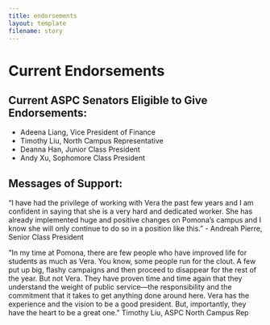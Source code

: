 ```yaml
---
title: endorsements
layout: template
filename: story
--- 
```


# Current Endorsements

## Current ASPC Senators Eligible to Give Endorsements: 
+ Adeena Liang, Vice President of Finance
+ Timothy Liu, North Campus Representative
+ Deanna Han, Junior Class President
+ Andy Xu, Sophomore Class President


## Messages of Support:

“I have had the privilege of working with Vera the past few years and I am confident in saying that she is a very hard and dedicated worker. She has already implemented huge and positive changes on Pomona’s campus and I know she will only continue to do so in a position like this.” - Andreah Pierre, Senior Class President

"In my time at Pomona, there are few people who have improved life for students as much as Vera. You know, some people run for the clout. A few put up big, flashy campaigns and then proceed to disappear for the rest of the year. But not Vera. They have proven time and time again that they understand the weight of public service—the responsibility and the commitment that it takes to get anything done around here. Vera has the experience and the vision to be a good president. But, importantly, they have the heart to be a great one." Timothy Liu, ASPC North Campus Rep
